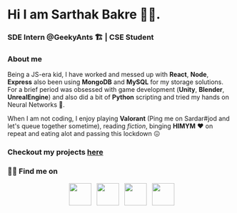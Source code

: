 # Hi I am Sarthak Bakre 👨‍💻.
### SDE Intern @GeekyAnts 🏗️ | CSE Student

### About me
Being a JS-era kid, I have worked and messed up with **React**, **Node**, **Express** also been using **MongoDB** and **MySQL** for my storage solutions. For a brief period was obsessed with game development (**Unity**, **Blender**, **UnrealEngine**) and also did a bit of **Python** scripting and tried my hands on Neural Networks 🤏.

When I am not coding, I enjoy playing **Valorant** (Ping me on Sardar#jod and let's queue together sometime), reading *fiction*, binging **HIMYM** ❤️ on repeat and eating alot and passing this lockdown 😖

### Checkout my projects [here](https://github.com/Sardar1208?tab=repositories)

<h3> 🤝🏻 Find me on </h3>

<p align="center">
&nbsp; <a href="https://twitter.com/sarthakbakre" target="_blank" rel="noopener noreferrer"><img src="https://img.icons8.com/plasticine/100/000000/twitter.png" width="50" /></a>
&nbsp; <a href="https://www.instagram.com/sarthakbakre/" target="_blank" rel="noopener noreferrer"><img src="https://img.icons8.com/plasticine/100/000000/instagram-new.png" width="50" /></a>
&nbsp; <a href="https://www.linkedin.com/in/sarthak-bakre-915a681bb/" target="_blank" rel="noopener noreferrer"><img src="https://img.icons8.com/plasticine/100/000000/linkedin.png" width="50" /></a>
&nbsp; <a href="mailto:sarthak.bakre@gmail.com" target="_blank" rel="noopener noreferrer"><img src="https://img.icons8.com/plasticine/100/000000/gmail.png"  width="50" /></a>
</p>
<!--
**Sardar1208/Sardar1208** is a ✨ _special_ ✨ repository because its `README.md` (this file) appears on your GitHub profile.

Here are some ideas to get you started:

- 🔭 I’m currently working on ...
- 🌱 I’m currently learning ...
- 👯 I’m looking to collaborate on ...
- 🤔 I’m looking for help with ...
- 💬 Ask me about ...
- 📫 How to reach me: ...
- 😄 Pronouns: ...
- ⚡ Fun fact: ...
-->
